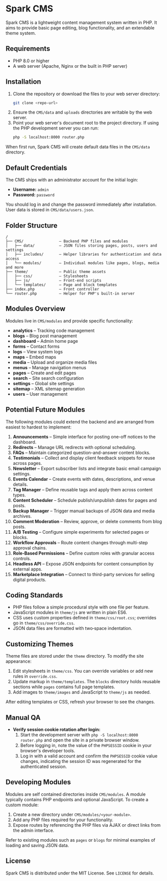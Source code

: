 # Spark CMS

Spark CMS is a lightweight content management system written in PHP. It aims to provide basic page editing, blog functionality, and an extendable theme system.

## Requirements

- PHP 8.0 or higher
- A web server (Apache, Nginx or the built in PHP server)

## Installation

1. Clone the repository or download the files to your web server directory:
   ```bash
   git clone <repo-url>
   ```
2. Ensure the `CMS/data` and `uploads` directories are writable by the web server.
3. Point your web server's document root to the project directory. If using the PHP development server you can run:
   ```bash
   php -S localhost:8000 router.php
   ```

When first run, Spark CMS will create default data files in the `CMS/data` directory.

## Default Credentials

The CMS ships with an administrator account for the initial login:

- **Username:** `admin`
- **Password:** `password`

You should log in and change the password immediately after installation. User data is stored in `CMS/data/users.json`.

## Folder Structure

```
/
├── CMS/                – Backend PHP files and modules
│   ├── data/           – JSON files storing pages, posts, users and settings
│   ├── includes/       – Helper libraries for authentication and data access
│   └── modules/        – Individual modules like pages, blogs, media and more
├── theme/              – Public theme assets
│   ├── css/            – Stylesheets
│   ├── js/             – Front‑end scripts
│   └── templates/      – Page and block templates
├── index.php           – Front controller
└── router.php          – Helper for PHP's built‑in server
```

## Modules Overview

Modules live in `CMS/modules` and provide specific functionality:

- **analytics** – Tracking code management
- **blogs** – Blog post management
- **dashboard** – Admin home page
- **forms** – Contact forms
- **logs** – View system logs
- **maps** – Embed maps
- **media** – Upload and organize media files
- **menus** – Manage navigation menus
- **pages** – Create and edit pages
- **search** – Site search configuration
- **settings** – Global site settings
- **sitemap** – XML sitemap generation
- **users** – User management

## Potential Future Modules

The following modules could extend the backend and are arranged from easiest to hardest to implement:

1. **Announcements** – Simple interface for posting one-off notices to the dashboard.
2. **Redirects** – Manage URL redirects with optional scheduling.
3. **FAQs** – Maintain categorized question-and-answer content blocks.
4. **Testimonials** – Collect and display client feedback snippets for reuse across pages.
5. **Newsletter** – Export subscriber lists and integrate basic email campaign settings.
6. **Events Calendar** – Create events with dates, descriptions, and venue details.
7. **Tag Manager** – Define reusable tags and apply them across content types.
8. **Content Scheduler** – Schedule publish/unpublish dates for pages and posts.
9. **Backup Manager** – Trigger manual backups of JSON data and media archives.
10. **Comment Moderation** – Review, approve, or delete comments from blog posts.
11. **A/B Testing** – Configure simple experiments for selected pages or blocks.
12. **Workflow Approvals** – Route content changes through multi-step approval chains.
13. **Role-Based Permissions** – Define custom roles with granular access controls.
14. **Headless API** – Expose JSON endpoints for content consumption by external apps.
15. **Marketplace Integration** – Connect to third-party services for selling digital products.

## Coding Standards

- PHP files follow a simple procedural style with one file per feature.
- JavaScript modules in `theme/js` are written in plain ES6.
- CSS uses custom properties defined in `theme/css/root.css`; overrides go in `theme/css/override.css`.
- JSON data files are formatted with two‑space indentation.

## Customizing Themes

Theme files are stored under the `theme` directory. To modify the site appearance:

1. Edit stylesheets in `theme/css`. You can override variables or add new rules in `override.css`.
2. Update markup in `theme/templates`. The `blocks` directory holds reusable sections while `pages` contains full page templates.
3. Add images to `theme/images` and JavaScript to `theme/js` as needed.

After editing templates or CSS, refresh your browser to see the changes.

## Manual QA

- **Verify session cookie rotation after login:**
  1. Start the development server with `php -S localhost:8000 router.php` and open the site in a private browser window.
  2. Before logging in, note the value of the `PHPSESSID` cookie in your browser's developer tools.
  3. Log in with a valid account and confirm the `PHPSESSID` cookie value changes, indicating the session ID was regenerated for the authenticated session.

## Developing Modules

Modules are self contained directories inside `CMS/modules`. A module typically contains PHP endpoints and optional JavaScript. To create a custom module:

1. Create a new directory under `CMS/modules/<your-module>`.
2. Add any PHP files required for your functionality.
3. Expose routes by referencing the PHP files via AJAX or direct links from the admin interface.

Refer to existing modules such as `pages` or `blogs` for minimal examples of loading and saving JSON data.

## License

Spark CMS is distributed under the MIT License. See `LICENSE` for details.
